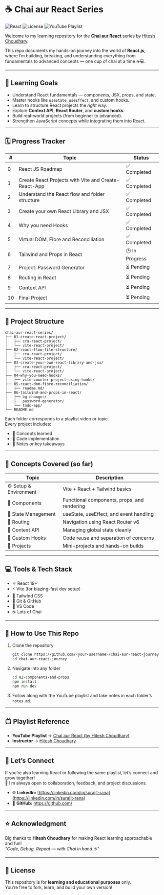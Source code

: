 # ☕ Chai aur React Series

![React](https://img.shields.io/badge/React-19.1.1-blue?logo=react)
![License](https://img.shields.io/badge/license-MIT-green)
![YouTube Playlist](https://img.shields.io/badge/Watch-Chai%20aur%20React-red?logo=youtube)

Welcome to my learning repository for the **[Chai aur React](https://www.youtube.com/playlist?list=PLRAV69dS1uWTyP_vM3Q5JLFQ1bY1a_k6F)** series by [Hitesh Choudhary](https://www.youtube.com/@HiteshChoudhary).

This repo documents my hands-on journey into the world of **React.js**, where I’m building, breaking, and understanding everything from fundamentals to advanced concepts — one cup of chai at a time ☕💻.

---

## 🎯 Learning Goals

- Understand React fundamentals — components, JSX, props, and state.
- Master hooks like `useState`, `useEffect`, and custom hooks.
- Learn to structure React projects the *right* way.
- Explore **Context API**, **React Router**, and **custom hooks**.
- Build real-world projects (from beginner to advanced).
- Strengthen JavaScript concepts while integrating them into React.

---

## 🗓️ Progress Tracker

| # | Topic | Status |
|---|--------|---------|
| 0 | React JS Roadmap | ✅ Completed |
| 1 | Create React Projects with Vite and Create-React-App | ✅ Completed |
| 2 | Understand the React flow and folder structure | ✅ Completed |
| 3 | Create your own React Library and JSX | ✅ Completed |
| 4 | Why you need Hooks | ✅ Completed |
| 5 | Virtual DOM, Fibre and Reconciliation | ✅ Completed |
| 6 | Tailwind and Props in React | 🕒 In Progress |
| 7 | Project: Password Generator | ⏳ Pending |
| 8 | Routing in React | ⏳ Pending |
| 9 | Context API | ⏳ Pending |
| 10 | Final Project | ⏳ Pending |

---

## 📂 Project Structure

```
chai-aur-react-series/
├── 01-create-react-project/
│   ├── cra-react-project/
│   └── vite-react-project/
├── 02-react-flow-file-structure/
|   ├── cra-react-project/
│   └── vite-react-project/
├── 03-create-your-own-react-library-and-jsx/
|   ├── cra-react-project/
│   └── vite-react-project/
├── 04-why-you-need-hooks/
|   ├── vite-counter-project-using-hooks/
├── 05-react-dom-fibre-reconciliation/
|   ├── readme.md/
├── 06-tailwind-and-props-in-react/
│   ├── bg-changer/
│   ├── password-generator/
│   └── todo-app/
└── README.md
```

Each folder corresponds to a playlist video or topic.  
Every project includes:
- 🧠 Concepts learned
- 🧩 Code implementation
- 🧾 Notes or key takeaways

---

## 🧠 Concepts Covered (so far)

| Topic | Description |
|-------|--------------|
| ⚙️ Setup & Environment | Vite + React + Tailwind basics |
| 🧩 Components | Functional components, props, and rendering |
| 🔁 State Management | useState, useEffect, and event handling |
| 🧭 Routing | Navigation using React Router v6 |
| 🧰 Context API | Managing global state cleanly |
| 🧱 Custom Hooks | Code reuse and separation of concerns |
| 🚀 Projects | Mini-projects and hands-on builds |

---

## 💻 Tools & Tech Stack

- ⚛️ React 19+
- ⚡ Vite (for blazing-fast dev setup)
- 🎨 Tailwind CSS
- 🔄 Git & GitHub
- 🧠 VS Code
- ☕ Lots of Chai

---

## 🌱 How to Use This Repo

1. Clone the repository  
   ```bash
   git clone https://github.com/<your-username>/chai-aur-react-journey.git
   cd chai-aur-react-journey
   ```

2. Navigate into any folder  
   ```bash
   cd 02-components-and-props
   npm install
   npm run dev
   ```

3. Follow along with the YouTube playlist and take notes in each folder’s `notes.md`.

---

## 📺 Playlist Reference

- **YouTube Playlist** → [Chai aur React (by Hitesh Choudhary)](https://www.youtube.com/playlist?list=PLRAV69dS1uWTyP_vM3Q5JLFQ1bY1a_k6F)
- **Instructor** → [Hitesh Choudhary](https://www.youtube.com/@HiteshChoudhary)

---

## 🤝 Let’s Connect

If you’re also learning React or following the same playlist, let’s connect and grow together!  
💬 I’m always open to collaboration, feedback, and project discussions.

- 🌐 **LinkedIn:** [https://linkedin.com/in/surajit-rana](https://linkedin.com/in/surajit-rana)
- 🐙 **GitHub:** [https://github.com/<your-username>](https://github.com/<your-username>)

---

## ⭐ Acknowledgment

Big thanks to **Hitesh Choudhary** for making React learning approachable and fun!  
*"Code, Debug, Repeat — with Chai in hand ☕"*

---

## 🧾 License

This repository is for **learning and educational purposes** only.  
You’re free to fork, learn, and build your own version!
